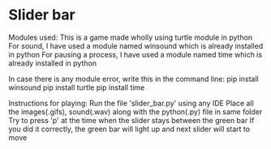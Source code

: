# Slider bar

Modules used:
This is a game made wholly using turtle module in python 
For sound, I have used a module named winsound which is already installed in python
For pausing a process, I have used a module named time which is already installed in python

In case there is any module error, write this in the command line:
pip install winsound
pip install turtle
pip install time

Instructions for playing:
Run the file 'slider_bar.py' using any IDE
Place all the images(.gifs), sound(.wav) along with the python(.py) file in same folder
Try to press 'p' at the time when the slider stays between the green bar
If you did it correctly, the green bar will light up and next slider will start to move

